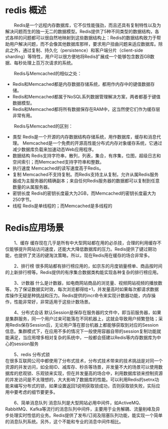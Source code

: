# redis 概述

　　Redis是一个远程内存数据库，它不仅性能强劲，而且还具有复制特性以及为解决问题而生的独一无二的数据模型。Redis提供了5种不同类型的数据结构，各式各样的问题都可以很自然地映射到这些数据结构上：Redis的数据结构致力于帮助用户解决问题，而不会像其他数据库那样，要求用户扭曲问题来适应数据库。除此之外，通过复制、持久化（persistence）和客户端分片（client-side sharding）等特性，用户可以很方便地将Redis扩展成一个能够包含数百GB数据、每秒处理上百万次请求的系统。

　　Redis与Memcached的相似之处：

- Redis和Memcached都是内存数据存储系统，都用作内存中的键值数据存储。
- Redis和Memcached都属于NoSQL系列数据管理解决方案，两者都基于键值数据模型。
- Redis和Memcached都将所有数据保存在RAM中，这当然使它们作为缓存层非常有用。

　　Redis与Memcached的区别：

- 类型
  Redis是一个开源的内存数据结构存储系统，用作数据库，缓存和消息代理。
  Memcached是一个免费的开源高性能分布式内存对象缓存系统，它通过减少数据库负载来加速动态Web应用程序。
- 数据结构
  Redis支持字符串，散列，列表，集合，有序集，位图，超级日志和空间索引；而Memcached支持字符串和整数。
- 执行速度
  Memcached的读写速度高于Redis。
- 复制
  Memcached不支持复制。而Redis支持主从复制，允许从属Redis服务器成为主服务器的精确副本；来自任何Redis服务器的数据都可以复制到任意数量的从属服务器。
- 密钥长度
  Redis的密钥长度最大为2GB，而Memcached的密钥长度最大为250字节。
- 线程
  Redis是单线程的；而Memcached是多线程的

# Redis应用场景

　　1、缓存
缓存现在几乎是所有中大型网站都在用的必杀技，合理的利用缓存不仅能够提升网站访问速度，还能大大降低数据库的压力。Redis提供了键过期功能，也提供了灵活的键淘汰策略，所以，现在Redis用在缓存的场合非常多。

　　2、排行榜
很多网站都有排行榜应用的，如京东的月度销量榜单、商品按时间的上新排行榜等。Redis提供的有序集合数据类构能实现各种复杂的排行榜应用。

　　3、计数器
什么是计数器，如电商网站商品的浏览量、视频网站视频的播放数等。为了保证数据实时效，每次浏览都得给+1，并发量高时如果每次都请求数据库操作无疑是种挑战和压力。Redis提供的incr命令来实现计数器功能，内存操作，性能非常好，非常适用于这些计数场景。

　　4、分布式会话
默认Session是保存在服务器的文件中，即当前服务器，如果是集群服务，同一个用户过来可能落在不同机器上，这就会导致用户频繁登陆；采用Redis保存Session后，无论用户落在那台机器上都能够获取到对应的Session信息。集群模式下，在应用不多的情况下一般使用容器自带的session复制功能就能满足，当应用增多相对复杂的系统中，一般都会搭建以Redis等内存数据库为中心的session服务

　　5、redis 分布式锁  
在很多互联网公司中都使用了分布式技术，分布式技术带来的技术挑战是对同一个资源的并发访问，如全局ID、减库存、秒杀等场景，并发量不大的场景可以使用数据库的悲观锁、乐观锁来实现，但在并发量高的场合中，利用数据库锁来控制资源的并发访问是不太理想的，大大影响了数据库的性能。可以利用Redis的setnx功能来编写分布式的锁，如果设置返回1说明获取锁成功，否则获取锁失败，实际应用中要考虑的细节要更多。

　　6、简单消息队列
消息队列是大型网站必用中间件，如ActiveMQ、RabbitMQ、Kafka等流行的消息队列中间件，主要用于业务解耦、流量削峰及异步处理实时性低的业务。Redis提供了发布/订阅及阻塞队列功能，能实现一个简单的消息队列系统。另外，这个不能和专业的消息中间件相比。
